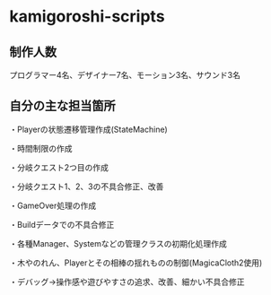 # kamigoroshi-scripts
## 制作人数
プログラマー4名、デザイナー7名、モーション3名、サウンド3名
## 自分の主な担当箇所

・Playerの状態遷移管理作成(StateMachine)

・時間制限の作成

・分岐クエスト2つ目の作成

・分岐クエスト1、2、3の不具合修正、改善

・GameOver処理の作成

・Buildデータでの不具合修正

・各種Manager、Systemなどの管理クラスの初期化処理作成

・木やのれん、Playerとその相棒の揺れものの制御(MagicaCloth2使用)

・デバッグ→操作感や遊びやすさの追求、改善、細かい不具合修正
